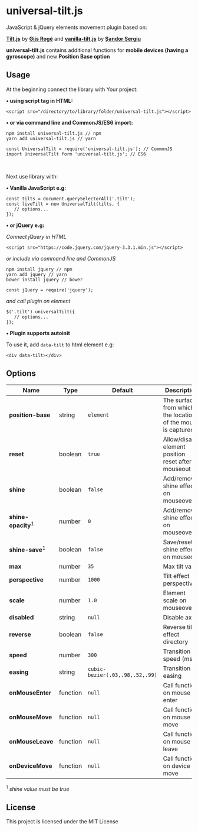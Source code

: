 # universal-tilt.js

JavaScript & jQuery elements movement plugin based on:

**[Tilt.js](https://gijsroge.github.io/tilt.js/)** by **[Gijs Rogé](https://twitter.com/GijsRoge)** and **[vanilla-tilt.js](https://micku7zu.github.io/vanilla-tilt.js/index.html)** by **[Șandor Sergiu](https://github.com/micku7zu)**

**universal-tilt.js** contains additional functions for **mobile devices (having a gyroscope)** and new **Position Base option**

## Usage
At the beginning connect the library with Your project:

**&bull; using script tag in HTML:**
```
<script src="/directory/to/library/folder/universal-tilt.js"></script>
```

**&bull; or via command line and CommonJS/ES6 import:**
```
npm install universal-tilt.js // npm
yarn add universal-tilt.js // yarn
```

```
const UniversalTilt = require('universal-tilt.js'); // CommonJS
import UniversalTilt form 'universal-tilt.js'; // ES6
```
<br>

Next use library with:

**&bull; Vanilla JavaScript e.g:**
```
const tilts = document.querySelectorAll('.tilt');
const liveTilt = new UniversalTilt(tilts, {
   // options...
});
```

**&bull; or jQuery e.g:**

*Connect jQuery in HTML*
```
<script src="https://code.jquery.com/jquery-3.3.1.min.js"></script>
```

*or include via command line and CommonJS*
```
npm install jquery // npm
yarn add jquery // yarn
bower install jquery // bower
```

```
const jQuery = require('jquery');
```

*and call plugin on element*
```
$('.tilt').universalTilt({
   // options...
});
```

**&bull; Plugin supports autoinit**

To use it, add `data-tilt` to html element e.g:
```
<div data-tilt></div>
```


## Options
Name | Type | Default | Description | Available options
-|-|-|-|-
**position-base** | string | `element` | The surface from which the location of the mouse is captured | `element` or `window`
**reset** | boolean | `true` | Allow/disable element position reset after mouseout | `true` *(allow)*, `false` *(disable)*
**shine** | boolean | `false` | Add/remove shine effect on mouseover | `true` *(add)*, `false` *(remove)*
**shine-opacity**<sup>1</sup> | number | `0` | Add/remove shine effect on mouseover | values >= 0  and <= 1
**shine-save**<sup>1</sup> | boolean | `false` | Save/reset shine effect on mouseout | `true` *(save)*, `false` *(reset)*
**max** | number | `35` | Max tilt value | e.g: `28`
**perspective** | number | `1000` | Tilt effect perspective | e.g: `700`
**scale** | number | `1.0` | Element scale on mouseover | `0.9`/`1.3`/etc.
**disabled** | string | `null` | Disable axis | `x` or `y`
**reverse** | boolean | `false` | Reverse tilt effect directory | `true` *(reverse directory)*, `false` *(standard directory)*
**speed** | number | `300` | Transition speed (ms) | e.g: `500`
**easing** | string | `cubic-bezier(.03,.98,.52,.99)` | Transition easing | `cubic-bezier`/`ease`/`linear`/etc.
**onMouseEnter** | function | `null` | Call function on mouse enter | `el => { // code }`
**onMouseMove** | function | `null` | Call function on mouse move | `el => { // code }`
**onMouseLeave** | function | `null` | Call function on mouse leave | `el => { // code }`
**onDeviceMove** | function | `null` | Call function on device move | `el => { // code }`

<sup>1</sup> *shine value must be true*


## License
This project is licensed under the MIT License
